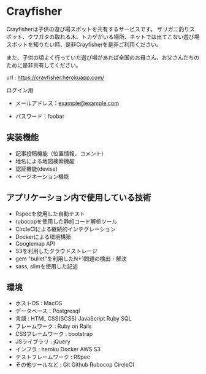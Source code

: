 
# Crayfisher

Crayfisherは子供の遊び場スポットを共有するサービスです。
ザリガニ釣りスポット、クワガタの取れる木、トカゲがいる場所、ネットでは出てこない遊び場スポットを知りたい時、是非Crayfisherを是非ご利用ください。

また、子供の頃よく行っていた遊び場があれば全国のお母さん、お父さんたちのために是非共有してください。

url : https://crayfisher.herokuapp.com/ 

ログイン用

- メールアドレス：example@example.com

- パスワード：foobar

## 実装機能
* 記事投稿機能（位置情報、コメント）
* 地名による地図検索機能
* 認証機能(devise)
* ページネーション機能

## アプリケーション内で使用している技術
* Rspecを使用した自動テスト
* rubocopを使用した静的コード解析ツール
* CircleCIによる継続的インテグレーション
* Dockerによる環境構築
* Googlemap API
* S3を利用したクラウドストレージ
* gem "bullet"を利用したN+1問題の検出・解決
* sass, slimを使用した記述

## 環境
* ホストOS : MacOS
* データベース：Postgresql
* 言語 : HTML CSS(SCSS) JavaScript Ruby SQL
* フレームワーク : Ruby on Rails
* CSSフレームワーク : bootstrap
* JSライブラリ : jQuery
* インフラ : heroku Docker AWS S3
* テストフレームワーク : RSpec
* その他ツールなど : Git Github Rubocop CircleCI 

